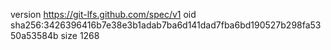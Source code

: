 version https://git-lfs.github.com/spec/v1
oid sha256:3426396416b7e38e3b1adab7ba6d141dad7fba6bd190527b298fa5350a53584b
size 1268

